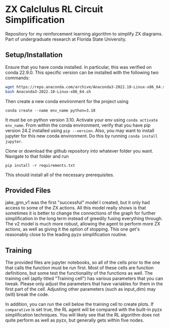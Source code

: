 # ZX Calclulus RL Circuit Simplification
 Repository for my reinforcement learning algorithm to simplify ZX diagrams. Part of undergraduate research at Florida State University.

 ## Setup/Installation

Ensure that you have conda installed. In particular, this was verified on conda 22.9.0. This specific version can be installed with the following two commands:
```bash
wget https://repo.anaconda.com/archive/Anaconda3-2022.10-Linux-x86_64.sh
bash Anaconda3-2022.10-Linux-x86_64.sh
```
Then create a new conda environment for the project using
```
conda create --name env_name python=3.10
```
It must be on python version 3.10. Activate your env using ```conda activate env_name```. From within the conda environment, verify that you have pip version 24.2 installed using ```pip --version```. Also, you may want to install jupyter for this new conda environment. Do this by running ```conda install jupyter```.

Clone or download the github repository into whatever folder you want. Navigate to that folder and run
```
pip install -r requirements.txt
```
This should install all of the necessary prerequisites.

## Provided Files
jake_gnn_v1 was the first "successful" model I created, but it only had access to some of the ZX actions. All this model really shows is that sometimes it is better to change the connections of the graph for further simplification in the long term instead of greedily fusing everything through. The v2 model is much more robust, allowing the agent to perform more ZX actions, as well as giving it the option of stopping. This one get's reasonably close to the leading pyzx simplification routine.

## Training
The provided files are jupyter notebooks, so all of the cells prior to the one that calls the function must be run first. Most of these cells are function definitions, but some test the functionality of the functions as well. The training cell (aptly titled "Training cell") has various parameters that you can tweak. Please only adjust the parameters that have variables for them in the first part of the cell. Adjusting other parameters (such as input_dim) may (will) break the code.

In addition, you can run the cell below the training cell to create plots. If ```comparative``` is set true, the RL agent will be compared with the built-in pyzx simplification techniques. You will likely see that the RL algorithm does not quite perform as well as pyzx, but generally gets within five nodes.
